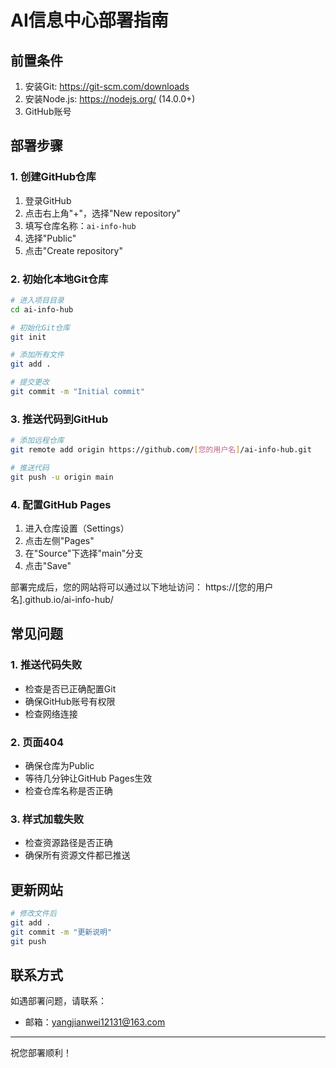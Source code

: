 # AI信息中心部署指南

## 前置条件

1. 安装Git: https://git-scm.com/downloads
2. 安装Node.js: https://nodejs.org/ (14.0.0+)
3. GitHub账号

## 部署步骤

### 1. 创建GitHub仓库

1. 登录GitHub
2. 点击右上角"+"，选择"New repository"
3. 填写仓库名称：`ai-info-hub`
4. 选择"Public"
5. 点击"Create repository"

### 2. 初始化本地Git仓库

```bash
# 进入项目目录
cd ai-info-hub

# 初始化Git仓库
git init

# 添加所有文件
git add .

# 提交更改
git commit -m "Initial commit"
```

### 3. 推送代码到GitHub

```bash
# 添加远程仓库
git remote add origin https://github.com/[您的用户名]/ai-info-hub.git

# 推送代码
git push -u origin main
```

### 4. 配置GitHub Pages

1. 进入仓库设置（Settings）
2. 点击左侧"Pages"
3. 在"Source"下选择"main"分支
4. 点击"Save"

部署完成后，您的网站将可以通过以下地址访问：
https://[您的用户名].github.io/ai-info-hub/

## 常见问题

### 1. 推送代码失败
- 检查是否已正确配置Git
- 确保GitHub账号有权限
- 检查网络连接

### 2. 页面404
- 确保仓库为Public
- 等待几分钟让GitHub Pages生效
- 检查仓库名称是否正确

### 3. 样式加载失败
- 检查资源路径是否正确
- 确保所有资源文件都已推送

## 更新网站

```bash
# 修改文件后
git add .
git commit -m "更新说明"
git push
```

## 联系方式

如遇部署问题，请联系：
- 邮箱：yangjianwei12131@163.com

---

祝您部署顺利！ 
